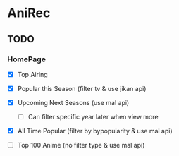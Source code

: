 # AniRec

## TODO

### HomePage
  - [x] Top Airing
  - [x] Popular this Season (filter tv & use jikan api)
  - [x] Upcoming Next Seasons (use mal api)
    - [ ] Can filter specific year later when view more
  - [x] All Time Popular (filter by bypopularity & use mal api)
  - [ ] Top 100 Anime (no filter type & use mal api)



